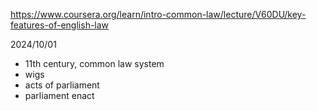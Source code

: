 https://www.coursera.org/learn/intro-common-law/lecture/V60DU/key-features-of-english-law

2024/10/01

- 11th century, common law system
- wigs
- acts of parliament
- parliament enact
